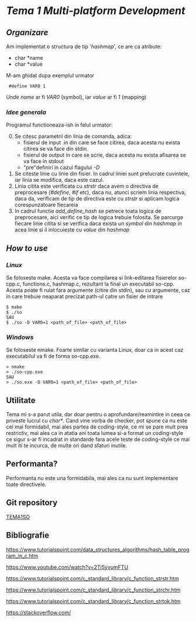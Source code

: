 # ***Tema 1 Multi-platform Development***

## *Organizare*

Am implementat o structura de tip '_hashmap_', ce are ca atribute:
 - char *name
 - char *value

M-am ghidat dupa exemplul urmator

```
 #define VAR0 1
```

Unde *name* ar fi *VAR0* (symbol), iar *value* ar fi *1* (mapping)

### *Idee generala*

Programul functioneaza-ish in felul urmator: 

0. Se citesc parametrii din linia de comanda, adica: 
    - fisierul de input .in din care se face citirea, daca acesta nu exista citirea se va face din stdin
    - fisierul de output in care se scrie, daca acesta nu exista afisarea se va face in stdout
    - "pre"definiri in cazul flagului *-D*
  1. Se citeste linie cu linie din fisier. In cadrul liniei sunt prelucrate cuvintele, iar linia se modifica, daca este cazul.
  2. Linia citita este verificata cu _strstr_ daca avem o directiva de preprocesare (*#define*, *#if* etc), daca nu, atunci scriem linia respectiva, daca da, verificam de tip de directiva este cu _strstr_ si aplicam logica corespunzatoare fiecareia
  3. In cadrul functie _add_define_hash_ se petrece toata logica de preprocesare, aici verific ce tip de logica trebuie folosita. Se parcurge fiecare linie citita si se verifica daca exista un _symbol_ din _hashmap_ in acea linie si il inlocuieste cu _value_ din _hashmap_

  ## *How to use*

  ### *Linux*

Se foloseste make. Acesta va face compilarea si link-editarea fisierelor so-cpp.c, functions.c, hashmap.c, rezultant la final un executabil so-cpp. Acesta poate fi rulat fara argumente (citire din stdin), sau cu argumente, caz in care trebuie neaparat precizat path-ul catre un fisier de intrare

```
$ make
$ ./so
SAU
$ ./so -D VAR0=1 <path_of_file> <path_of_file>
```

### *Windows*

Se foloseste nmake. Foarte similar cu varianta Linux, doar ca in acest caz executabilul va fi de forma so-cpp.exe.
```
> nmake
> ./so-cpp.exe
SAU
> ./so.exe -D VAR0=1 <path_of_file> <path_of_file>
```
## Utilitate

Tema mi s-a parut utila, dar doar pentru o aprofundare/reamintire in ceea ce priveste lucrul cu _char*_. Cand vine vorba de checker, pot spune ca nu este cel mai formidabil, mai ales partea de coding-style, ce mi se pare mult prea restrictiv, mai ales ca in atatia ani toata lumea si-a format un coding-style ce sigur s-ar fi incadrat in standarde fara acele teste de coding-style ce mai mult iti te incurca, de multe ori dand sfaturi inutile. 

## Performanta?

Performanta nu este una formidabila, mai ales ca nu sunt implementare toate directivele.
## Git repository
[TEMA1SO](https://github.com/catalin407/TEMA1SO)

## Bibliografie

https://www.tutorialspoint.com/data_structures_algorithms/hash_table_program_in_c.htm

https://www.youtube.com/watch?v=2Ti5yvumFTU

https://www.tutorialspoint.com/c_standard_library/c_function_strstr.htm

https://www.tutorialspoint.com/c_standard_library/c_function_strchr.htm

https://www.tutorialspoint.com/c_standard_library/c_function_strtok.htm

https://stackoverflow.com/
